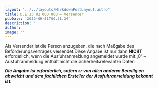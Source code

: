 ```yaml
---
layout: "../../layouts/MarkdownPostLayout.astro"
title: D.E.13 02 000 000 – Versender
pubDate: '2023-09-21T06:01:34'
description: ''
author: 
image: ''
---
```


Als Versender ist die Person anzugeben, die nach Maßgabe des Beförderungsvertrages versendet.Diese Angabe ist nur dann **NICHT** erforderlich, wenn die Ausfuhranmeldung angemeldet wurde mit:„0“ – Ausfuhranmeldung enthält nicht die sicherheitsrelevanten Daten

***Die Angabe ist erforderlich, sofern er von allen anderen Beteiligten abweicht und dem fachlichen Ersteller der Ausfuhranmeldung bekannt ist.***